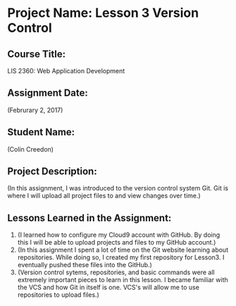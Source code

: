 # Project Name:  Lesson 3 Version Control

## Course Title:
LIS 2360:  Web Application Development

## Assignment Date:  
(Februrary 2, 2017)

## Student Name:  
(Colin Creedon)

## Project Description:
(In this assignment, I was introduced to the version control system Git. Git is where I will upload all project files to and view changes over time.)

## Lessons Learned in the Assignment:
1. (I learned how to configure my Cloud9 account with GitHub. By doing this I will be able to upload projects and files to my GitHub account.)
2. (In this assignment I spent a lot of time on the Git website learning about repositories. While doing so, I created my first repository for Lesson3. I eventually pushed these files into the GitHub.)
3. (Version control sytems, repositories, and basic commands were all extremely important pieces to learn in this lesson. I became familiar with the VCS and how Git in itself is one. VCS's will allow me to use repositories to upload files.)
